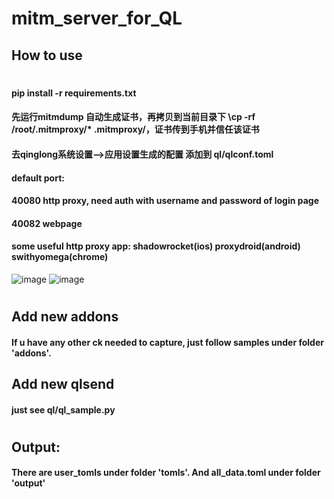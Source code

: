 # mitm_server_for_QL
## How to use
#
#### pip install -r requirements.txt
#### 先运行mitmdump 自动生成证书，再拷贝到当前目录下 \cp -rf /root/.mitmproxy/* .mitmproxy/，证书传到手机并信任该证书
#### 去qinglong系统设置-->应用设置生成的配置 添加到 ql/qlconf.toml
#### default port: 
#### 40080 http proxy, need auth with username and password of login page
#### 40082 webpage
#### some useful http proxy app: shadowrocket(ios) proxydroid(android) swithyomega(chrome)
![image](https://github.com/HanEightTurtle/mitm_server/raw/master/IMG/login.png)
![image](https://github.com/HanEightTurtle/mitm_server/raw/master/IMG/user.png)
# 
## Add new addons
#### If u have any other ck needed to capture, just follow samples under folder 'addons'.
## Add new qlsend
#### just see ql/ql_sample.py
####
#
## Output:
#### There are user_tomls under folder 'tomls'. And all_data.toml under folder 'output'

